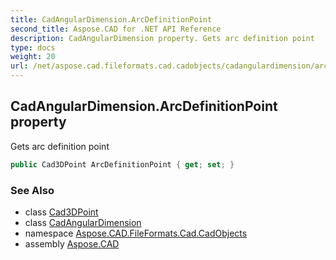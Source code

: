```yaml
---
title: CadAngularDimension.ArcDefinitionPoint
second_title: Aspose.CAD for .NET API Reference
description: CadAngularDimension property. Gets arc definition point
type: docs
weight: 20
url: /net/aspose.cad.fileformats.cad.cadobjects/cadangulardimension/arcdefinitionpoint/
---
```

## CadAngularDimension.ArcDefinitionPoint property

Gets arc definition point

```csharp
public Cad3DPoint ArcDefinitionPoint { get; set; }
```

### See Also

* class [Cad3DPoint](../../cad3dpoint/)
* class [CadAngularDimension](../)
* namespace [Aspose.CAD.FileFormats.Cad.CadObjects](../../cadangulardimension/)
* assembly [Aspose.CAD](../../../)


